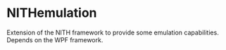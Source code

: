 # NITHemulation
 Extension of the NITH framework to provide some emulation capabilities. Depends on the WPF framework.
